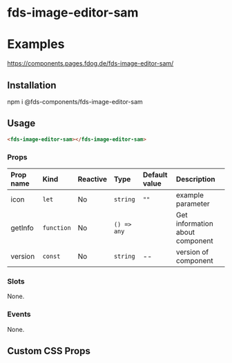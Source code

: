 # fds-image-editor-sam

# Examples

https://components.pages.fdog.de/fds-image-editor-sam/

## Installation
npm i @fds-components/fds-image-editor-sam

## Usage 
``` html
<fds-image-editor-sam></fds-image-editor-sam>
```

[//]: # "Autogeneratedstart"
### Props

| Prop name | Kind | Reactive | Type | Default value | Description |
| :--- | :--- | :--- | :--- | :--- | :--- |
| icon | <code>let</code> | No | <code>string</code> | <code>""</code> | example parameter |
| getInfo | <code>function</code> | No | <code>() => any</code> | <code></code> | Get information about component |
| version | <code>const</code> | No | <code>string</code> | -- | version of component |
### Slots

None.

### Events

None.


[//]: # "Autogeneratedstop"

## Custom CSS Props

 

 
